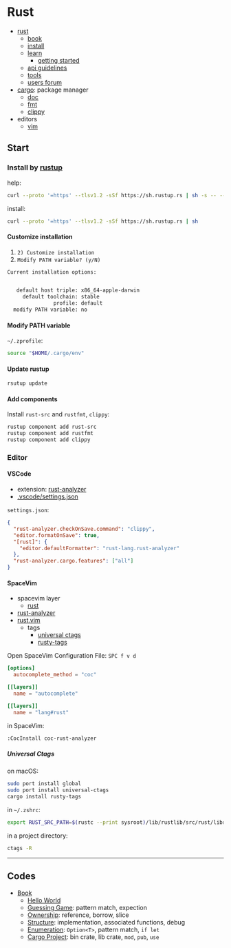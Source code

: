 # Rust

- [rust](https://www.rust-lang.org)
   - [book](https://doc.rust-lang.org/book/)
   - [install](https://www.rust-lang.org/tools/install)
   - [learn](https://www.rust-lang.org/learn)
      - [getting started](https://www.rust-lang.org/learn/get-started)
   - [api guidelines](https://rust-lang.github.io/api-guidelines/)
   - [tools](https://www.rust-lang.org/tools)
   - [users forum](https://users.rust-lang.org)
- [cargo](https://github.com/rust-lang/cargo): package manager
   - [doc](https://doc.rust-lang.org/cargo/index.html)
   - [fmt](https://github.com/rust-lang/rustfmt)
   - [clippy](https://github.com/rust-lang/rust-clippy)
- editors
   - [vim](https://github.com/rust-lang/rust.vim)

## Start

### Install by [rustup](https://rustup.rs)

help:

```bash
curl --proto '=https' --tlsv1.2 -sSf https://sh.rustup.rs | sh -s -- --help
```

install:

```bash
curl --proto '=https' --tlsv1.2 -sSf https://sh.rustup.rs | sh
```

#### Customize installation

1. `2) Customize installation`
2. `Modify PATH variable? (y/N)`

```bash
Current installation options:


   default host triple: x86_64-apple-darwin
     default toolchain: stable
               profile: default
  modify PATH variable: no
```

#### Modify PATH variable

`~/.zprofile`:

```bash
source "$HOME/.cargo/env"
```

#### Update rustup

```bash
rsutup update
```

#### Add components

Install `rust-src` and `rustfmt`, `clippy`:

```bash
rustup component add rust-src
rustup component add rustfmt
rustup component add clippy
```

### Editor

#### VSCode

- extension: [rust-analyzer](https://marketplace.visualstudio.com/items?itemName=rust-lang.rust-analyzer)
- [.vscode/settings.json](.vscode/settings.json)

`settings.json`:

```json
{
  "rust-analyzer.checkOnSave.command": "clippy",
  "editor.formatOnSave": true,
  "[rust]": {
    "editor.defaultFormatter": "rust-lang.rust-analyzer"
  },
  "rust-analyzer.cargo.features": ["all"]
}
```

#### SpaceVim

- spacevim layer
  - [rust](https://spacevim.org/use-vim-as-a-rust-ide/)
- [rust-analyzer](https://rust-analyzer.github.io/manual.html)
- [rust.vim](https://github.com/rust-lang/rust.vim)
  - tags
    - [universal ctags](https://ctags.io)
    - [rusty-tags](https://github.com/dan-t/rusty-tags)

Open SpaceVim Configuration File: `SPC f v d`

```toml
[options]
  autocomplete_method = "coc"

[[layers]]
  name = "autocomplete"

[[layers]]
  name = "lang#rust"
```

in SpaceVim:

```bash
:CocInstall coc-rust-analyzer
```

##### Universal Ctags

on macOS:

```bash
sudo port install global
sudo port install universal-ctags
cargo install rusty-tags
```

in `~/.zshrc`:

```bash
export RUST_SRC_PATH=$(rustc --print sysroot)/lib/rustlib/src/rust/library/
```

in a project directory:

```bash
ctags -R
```

---

## Codes

- [Book](https://doc.rust-lang.org/book/)
  - [Hello World](src/helloworld/README.md)
  - [Guessing Game](src/learn/guessing_game/README.md): pattern match, expection
  - [Ownership](src/learn/ownership/README.md): reference, borrow, slice
  - [Structure](src/learn/struct/README.md): implementation, associated functions, debug
  - [Enumeration](src/learn/enums/README.md): `Option<T>`, pattern match, `if let`
  - [Cargo Project](src/learn/cargo/README.md): bin crate, lib crate, `mod`, `pub`, `use`
